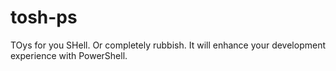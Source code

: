 # tosh-ps
TOys for you SHell. Or completely rubbish. It will enhance your development experience with PowerShell.
